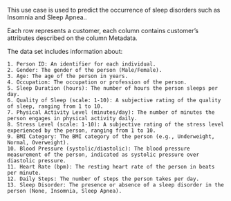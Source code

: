 This use case is used to predict the occurrence of sleep disorders such as Insomnia and Sleep Apnea..

Each row represents a customer, each column contains customer’s attributes described on the column Metadata.

The data set includes information about:

    1. Person ID: An identifier for each individual.
	2. Gender: The gender of the person (Male/Female).
	3. Age: The age of the person in years.
	4. Occupation: The occupation or profession of the person.
	5. Sleep Duration (hours): The number of hours the person sleeps per day.
	6. Quality of Sleep (scale: 1-10): A subjective rating of the quality of sleep, ranging from 1 to 10.
	7. Physical Activity Level (minutes/day): The number of minutes the person engages in physical activity daily.
	8. Stress Level (scale: 1-10): A subjective rating of the stress level experienced by the person, ranging from 1 to 10.
	9. BMI Category: The BMI category of the person (e.g., Underweight, Normal, Overweight).
	10. Blood Pressure (systolic/diastolic): The blood pressure measurement of the person, indicated as systolic pressure over diastolic pressure.
	11. Heart Rate (bpm): The resting heart rate of the person in beats per minute.
	12. Daily Steps: The number of steps the person takes per day.
	13. Sleep Disorder: The presence or absence of a sleep disorder in the person (None, Insomnia, Sleep Apnea).
